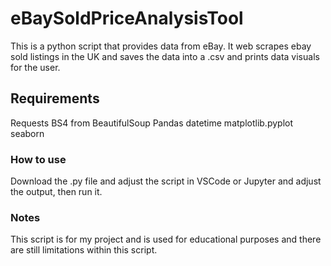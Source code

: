 # eBaySoldPriceAnalysisTool

This is a python script that provides data from eBay. It web scrapes ebay sold listings in the UK and saves the data into a .csv and prints data visuals for the user.

## Requirements
Requests
BS4 from BeautifulSoup
Pandas
datetime
matplotlib.pyplot
seaborn

### How to use
Download the .py file and adjust the script in VSCode or Jupyter and adjust the output, then run it.

### Notes
This script is for my project and is used for educational purposes and there are still limitations within this script.
